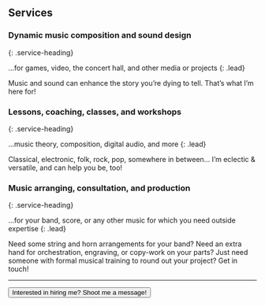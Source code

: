 ## Services

### Dynamic music composition and sound design
{: .service-heading}

...for games, video, the concert hall, and other media or projects
{: .lead}

Music and sound can enhance the story you’re dying to tell. That’s what I’m here for!

### Lessons, coaching, classes, and workshops
{: .service-heading}

...music theory, composition, digital audio, and more
{: .lead}

Classical, electronic, folk, rock, pop, somewhere in between… I’m eclectic & versatile, and can help you be, too!

### Music arranging, consultation, and production
{: .service-heading}

...for your band, score, or any other music for which you need outside expertise
{: .lead}

Need some string and horn arrangements for your band? Need an extra hand for orchestration, engraving, or copy-work on your parts? Just need someone with formal musical training to round out your project? Get in touch!

---

<button type="button" class="btn btn-primary btn-lg btn-block" data-toggle="modal" data-target="#contactModal">Interested in hiring me? Shoot me a message!</button>
